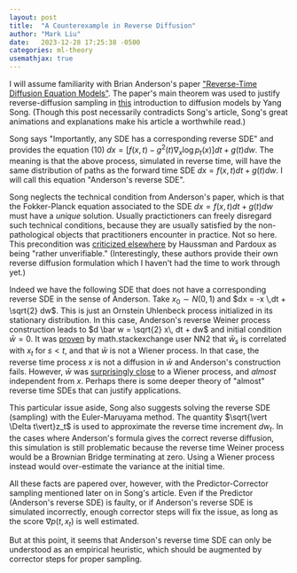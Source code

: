 ```yaml
---
layout: post
title:  "A Counterexample in Reverse Diffusion"
author: "Mark Liu"
date:   2023-12-28 17:25:38 -0500
categories: ml-theory
usemathjax: true
---
```


I will assume familiarity with Brian Anderson's paper ["Reverse-Time Diffusion Equation Models"](https://core.ac.uk/download/pdf/82826666.pdf). The paper's main theorem was used to justify reverse-diffusion sampling in [this](https://yang-song.net/blog/2021/score/) introduction
to diffusion models by Yang Song. (Though this post necessarily contradicts Song's article, Song's great animations and explanations make his article a worthwhile read.)

Song says "Importantly, any SDE has a corresponding reverse SDE"
and provides the equation $(10)\; dx = [f(x,t) - g^2(t) \nabla_x \log p_t(x)]dt + g(t) dw$. The meaning is that the above process, simulated in reverse time, will have the same distribution of paths as the forward time SDE $dx = f(x, t)dt + g(t) dw$. I will call this equation "Anderson's reverse SDE".

Song neglects the technical condition from Anderson's paper, which is that the Fokker-Planck equation associated to the SDE $dx = f(x, t)dt + g(t) dw$ must have a *unique* solution. Usually practictioners can freely disregard such technical conditions, because they are usually satisfied by the non-pathological objects that practitioners encounter in practice. Not so here. This precondition was [criticized elsewhere](https://projecteuclid.org/journals/annals-of-probability/volume-14/issue-4/Time-Reversal-of-Diffusions/10.1214/aop/1176992362.full) by Haussman and Pardoux as being "rather unverifiable." (Interestingly, these authors provide their own reverse diffusion formulation which I haven't had the time to work through yet.) 

Indeed we have the following SDE that does not have a corresponding reverse SDE in the sense of Anderson. Take $x_0 \sim N(0, 1)$ and $dx = -x \,dt + \sqrt{2} dw$. This is just an Ornstein Uhlenbeck process initialized in its stationary distribution. In this case, Anderson's reverse Weiner process construction leads to $d \bar w = \sqrt{2} x\, dt + dw$ and initial condition $\bar w = 0$. It was [proven](https://math.stackexchange.com/a/4834356) by math.stackexchange user NN2 that $\bar w_s$ is correlated with $x_t$ for $s < t$, and that $\bar w$ is not a Wiener process. In that case, the reverse time process $x$ is not a diffusion in $\bar w$ and Anderson's construction fails. However, $\bar w$ was [surprisingly close](https://math.stackexchange.com/questions/4834279/a-sde-that-forgets-its-input) to a Wiener process, and *almost* independent from $x$. Perhaps there is some deeper theory of "almost" reverse time SDEs that can justify applications.

This particular issue aside, Song also suggests solving the reverse SDE (sampling) with the Euler-Maruyama method. The quantity $\sqrt{\vert \Delta t\vert}z_t$ is used to approximate the reverse time increment $dw_t$. In the cases where Anderson's formula gives the correct reverse diffusion, this simulation is still problematic because the reverse time Weiner process would be a Brownian Bridge terminating at zero. Using a Wiener process instead would over-estimate the variance at the initial time.

All these facts are papered over, however, with the Predictor-Corrector sampling mentioned later on in Song's article. Even if the Predictor (Anderson's reverse SDE) is faulty, or if Anderson's reverse SDE is simulated incorrectly, enough corrector steps will fix the issue, as long as the score $\nabla p(t, x_t)$ is well estimated.

But at this point, it seems that Anderson's reverse time SDE can only be understood as an empirical heuristic, which should be augmented by corrector steps for proper sampling.




